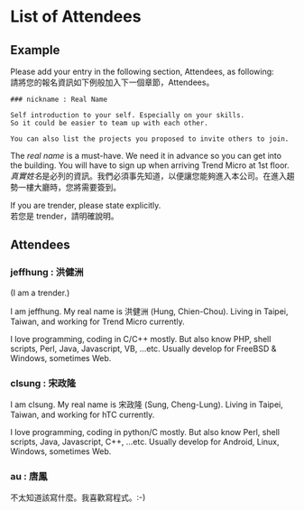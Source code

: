 List of Attendees
=================

Example
-------

Please add your entry in the following section, Attendees, as following:  
請將您的報名資訊如下例般加入下一個章節，Attendees。

	### nickname : Real Name
	
	Self introduction to your self. Especially on your skills.
	So it could be easier to team up with each other.
	
	You can also list the projects you proposed to invite others to join.

The *real name* is a must-have. We need it in advance so you can get into the building.
You will have to sign up when arriving Trend Micro at 1st floor.  
*真實姓名*是必列的資訊。我們必須事先知道，以便讓您能夠進入本公司。在進入趨勢一樓大廳時，您將需要簽到。

If you are trender, please state explicitly.  
若您是 trender，請明確說明。

Attendees
---------

### jeffhung : 洪健洲

(I am a trender.)

I am jeffhung. My real name is 洪健洲 (Hung, Chien-Chou). Living in Taipei,
Taiwan, and working for Trend Micro currently.

I love programming, coding in C/C++ mostly. But also know PHP, shell scripts,
Perl, Java, Javascript, VB, ...etc. Usually develop for FreeBSD & Windows,
sometimes Web.

### clsung : 宋政隆

I am clsung. My real name is 宋政隆 (Sung, Cheng-Lung). Living in Taipei,
Taiwan, and working for hTC currently.

I love programming, coding in python/C mostly. But also know Perl, shell scripts,
Java, Javascript, C++, ...etc. Usually develop for Android, Linux, Windows,
sometimes Web.

### au : 唐鳳

不太知道該寫什麼。我喜歡寫程式。:-)

